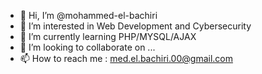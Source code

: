 - 👋 Hi, I’m @mohammed-el-bachiri
- 👀 I’m interested in Web Development and Cybersecurity
- 🌱 I’m currently learning PHP/MYSQL/AJAX
- 💞️ I’m looking to collaborate on ...
- 📫 How to reach me : med.el.bachiri.00@gmail.com

<!---
mohammed-el-bachiri/mohammed-el-bachiri is a ✨ special ✨ repository because its `README.md` (this file) appears on your GitHub profile.
You can click the Preview link to take a look at your changes.
--->
